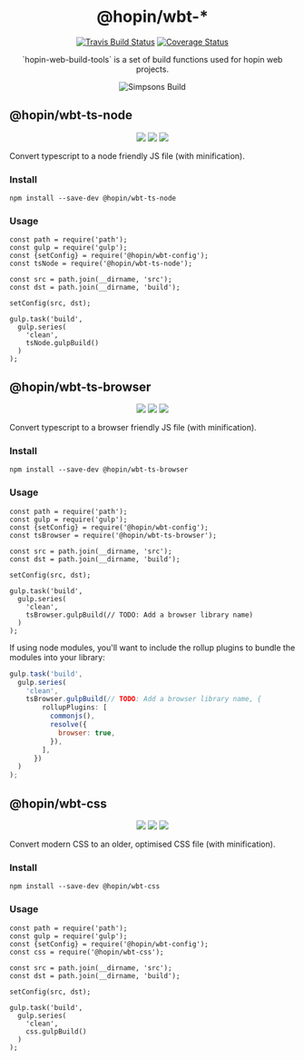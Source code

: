 <h1  align="center">@hopin/wbt-*</h1>

<p align="center">
  <a href="https://travis-ci.com/gauntface/hopin-web-build-tools"><img src="https://travis-ci.com/gauntface/hopin-web-build-tools.svg?branch=master" alt="Travis Build Status" /></a>
  <a href="https://coveralls.io/github/gauntface/hopin-web-build-tools?branch=master"><img src="https://img.shields.io/coveralls/github/gauntface/hopin-web-build-tools.svg" alt="Coverage Status" /></a>
</p>

<p align="center">
`hopin-web-build-tools` is a set of build functions used for hopin web projects.
</p>


<p align="center">
<img alt="Simpsons Build" src="https://media.giphy.com/media/xT5LMsbnMnCR0DjeE0/giphy.gif" />
</p>

## @hopin/wbt-ts-node

<p align=center>
  <a href="https://david-dm.org/gauntface/hopin-web-build-tools?path=packages/typescript-node" title="dependencies status"><img src="https://david-dm.org/gauntface/hopin-web-build-tools/status.svg?path=packages/typescript-node"/></a>
  <a href="https://david-dm.org/gauntface/hopin-web-build-tools?path=packages/typescript-node&type=dev" title="devDependencies status"><img src="https://david-dm.org/gauntface/hopin-web-build-tools/dev-status.svg?path=packages/typescript-node"/></a>
  <a href="https://david-dm.org/gauntface/hopin-web-build-tools?path=packages/typescript-node&type=peer" title="peerDependencies status"><img src="https://david-dm.org/gauntface/hopin-web-build-tools/peer-status.svg?path=packages/typescript-node"/></a>
</p>

Convert typescript to a node friendly JS file (with minification).

### Install

```
npm install --save-dev @hopin/wbt-ts-node
```

### Usage

```
const path = require('path');
const gulp = require('gulp');
const {setConfig} = require('@hopin/wbt-config');
const tsNode = require('@hopin/wbt-ts-node'); 

const src = path.join(__dirname, 'src');
const dst = path.join(__dirname, 'build');

setConfig(src, dst);

gulp.task('build',
  gulp.series(
    'clean',
    tsNode.gulpBuild()
  )
);
```

## @hopin/wbt-ts-browser

<p align=center>
  <a href="https://david-dm.org/gauntface/hopin-web-build-tools?path=packages/typescript-browser-module" title="dependencies status"><img src="https://david-dm.org/gauntface/hopin-web-build-tools/status.svg?path=packages/typescript-browser-module"/></a>
  <a href="https://david-dm.org/gauntface/hopin-web-build-tools?path=packages/typescript-browser-module&type=dev" title="devDependencies status"><img src="https://david-dm.org/gauntface/hopin-web-build-tools/dev-status.svg?path=packages/typescript-browser-module"/></a>
  <a href="https://david-dm.org/gauntface/hopin-web-build-tools?path=packages/typescript-browser-module&type=peer" title="peerDependencies status"><img src="https://david-dm.org/gauntface/hopin-web-build-tools/peer-status.svg?path=packages/typescript-browser-module"/></a>
</p>

Convert typescript to a browser friendly JS file (with minification).

### Install

```
npm install --save-dev @hopin/wbt-ts-browser
```

### Usage

```
const path = require('path');
const gulp = require('gulp');
const {setConfig} = require('@hopin/wbt-config');
const tsBrowser = require('@hopin/wbt-ts-browser'); 

const src = path.join(__dirname, 'src');
const dst = path.join(__dirname, 'build');

setConfig(src, dst);

gulp.task('build',
  gulp.series(
    'clean',
    tsBrowser.gulpBuild(// TODO: Add a browser library name)
  )
);
```

If using node modules, you'll want to include the rollup plugins to bundle the modules into your library:

```javascript
gulp.task('build',
  gulp.series(
    'clean',
    tsBrowser.gulpBuild(// TODO: Add a browser library name, {
        rollupPlugins: [
          commonjs(),
          resolve({
            browser: true,
          }),
        ],
      })
  )
);
```

## @hopin/wbt-css

<p align=center>
  <a href="https://david-dm.org/gauntface/hopin-web-build-tools?path=packages/css" title="dependencies status"><img src="https://david-dm.org/gauntface/hopin-web-build-tools/status.svg?path=packages/css"/></a>
  <a href="https://david-dm.org/gauntface/hopin-web-build-tools?path=packages/css&type=dev" title="devDependencies status"><img src="https://david-dm.org/gauntface/hopin-web-build-tools/dev-status.svg?path=packages/css"/></a>
  <a href="https://david-dm.org/gauntface/hopin-web-build-tools?path=packages/css&type=peer" title="peerDependencies status"><img src="https://david-dm.org/gauntface/hopin-web-build-tools/peer-status.svg?path=packages/css"/></a>
</p>

Convert modern CSS to an older, optimised CSS file (with minification).

### Install

```
npm install --save-dev @hopin/wbt-css
```

### Usage

```
const path = require('path');
const gulp = require('gulp');
const {setConfig} = require('@hopin/wbt-config');
const css = require('@hopin/wbt-css'); 

const src = path.join(__dirname, 'src');
const dst = path.join(__dirname, 'build');

setConfig(src, dst);

gulp.task('build',
  gulp.series(
    'clean',
    css.gulpBuild()
  )
);
```
